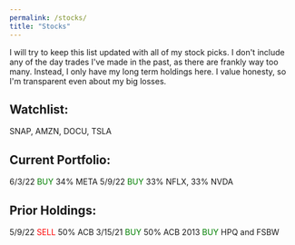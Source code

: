 ```yaml
---
permalink: /stocks/
title: "Stocks"
---
```


I will try to keep this list updated with all of my stock picks. I don't include any of the day trades I've made in the past, as there are frankly way too many. Instead, I only have my long term holdings here. I value honesty, so I'm transparent even about my big losses.

## Watchlist:

SNAP, AMZN, DOCU, TSLA

## Current Portfolio: 

6/3/22 <span style="color:green">BUY</span> 34% META
5/9/22 <span style="color:green">BUY</span> 33% NFLX, 33% NVDA

## Prior Holdings:

5/9/22 <span style="color:red">SELL</span> 50% ACB
3/15/21 <span style="color:green">BUY</span> 50% ACB
2013 <span style="color:green">BUY</span> HPQ and FSBW 